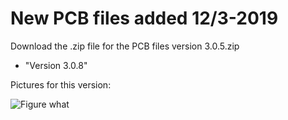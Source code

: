 # New PCB files added 12/3-2019

Download the .zip file for the PCB files version 3.0.5.zip

 * "Version 3.0.8"
 
Pictures for this version:


![Figure what](https://github.com/tvixen/diy-BMS-with-Arduino-Nano/blob/master/BMS_with_Nano-Circuit/DSC_0835.JPG1.jpg?raw=true "Figure")

